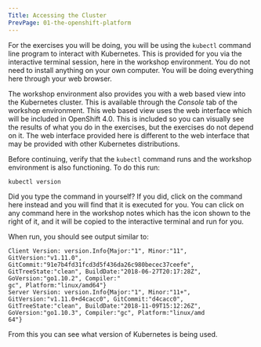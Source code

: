 ```yaml
---
Title: Accessing the Cluster
PrevPage: 01-the-openshift-platform
---
```


For the exercises you will be doing, you will be using the `kubectl` command line program to interact with Kubernetes. This is provided for you via the interactive terminal session, here in the workshop environment. You do not need to install anything on your own computer. You will be doing everything here through your web browser.

The workshop environment also provides you with a web based view into the Kubernetes cluster. This is available through the *Console* tab of the workshop environment. This web based view uses the web interface which will be included in OpenShift 4.0. This is included so you can visually see the results of what you do in the exercises, but the exercises do not depend on it. The web interface provided here is different to the web interface that may be provided with other Kubernetes distributions.

Before continuing, verify that the `kubectl` command runs and the workshop environment is also functioning. To do this run:

```execute
kubectl version
```

Did you type the command in yourself? If you did, click on the command here instead and you will find that it is executed for you. You can click on any command here in the workshop notes which has the <span class="glyphicon glyphicon-play-circle"></span> icon shown to the right of it, and it will be copied to the interactive terminal and run for you.

When run, you should see output similar to:

```
Client Version: version.Info{Major:"1", Minor:"11", GitVersion:"v1.11.0", GitCommit:"91e7b4fd31fcd3d5f436da26c980becec37ceefe", GitTreeState:"clean", BuildDate:"2018-06-27T20:17:28Z", GoVersion:"go1.10.2", Compiler:"
gc", Platform:"linux/amd64"}
Server Version: version.Info{Major:"1", Minor:"11+", GitVersion:"v1.11.0+d4cacc0", GitCommit:"d4cacc0", GitTreeState:"clean", BuildDate:"2018-11-09T15:12:26Z", GoVersion:"go1.10.3", Compiler:"gc", Platform:"linux/amd
64"}
```

From this you can see what version of Kubernetes is being used.
